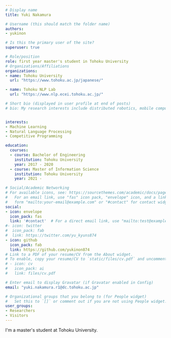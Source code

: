 ```yaml
---
# Display name
title: Yuki Nakamura

# Username (this should match the folder name)
authors:
- yukinon

# Is this the primary user of the site?
superuser: true

# Role/position
role: first year master's student in Tohoku University
# Organizations/Affiliations
organizations:
- name: Tohoku University
  url: "https://www.tohoku.ac.jp/japanese/"

- name: Tohoku NLP Lab
  url: "https://www.nlp.ecei.tohoku.ac.jp/"

# Short bio (displayed in user profile at end of posts)
# bio: My research interests include distributed robotics, mobile computing and programmable matter.


interests:
- Machine Learning
- Natural Language Processing
- Competitive Programming

education:
  courses:
  - course: Bachelor of Engineering
    institution: Tohoku University
    year: 2017 - 2020
  - course: Master of Information Science
    institution: Tohoku University
    year: 2021 -

# Social/Academic Networking
# For available icons, see: https://sourcethemes.com/academic/docs/page-builder/#icons
#   For an email link, use "fas" icon pack, "envelope" icon, and a link in the
#   form "mailto:your-email@example.com" or "#contact" for contact widget.
social:
- icon: envelope
  icon_pack: fas
  link: '#contact'  # For a direct email link, use "mailto:test@example.org".
#- icon: twitter
#  icon_pack: fab
#  link: https://twitter.com/yu_kyuns874
- icon: github
  icon_pack: fab
  link: https://github.com/yukinon874
# Link to a PDF of your resume/CV from the About widget.
# To enable, copy your resume/CV to `static/files/cv.pdf` and uncomment the lines below.
# - icon: cv
#   icon_pack: ai
#   link: files/cv.pdf

# Enter email to display Gravatar (if Gravatar enabled in Config)
email: "yuki.nakamura.r1@dc.tohoku.ac.jp"

# Organizational groups that you belong to (for People widget)
#   Set this to `[]` or comment out if you are not using People widget.
user_groups:
- Researchers
- Visitors
---
```


I'm a master's student at Tohoku University.
